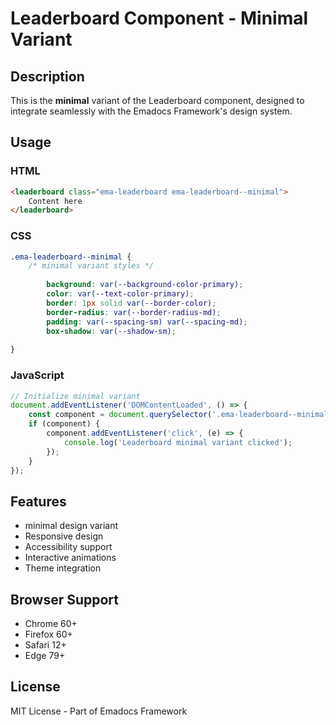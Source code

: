 # Leaderboard Component - Minimal Variant

## Description
This is the **minimal** variant of the Leaderboard component, designed to integrate seamlessly with the Emadocs Framework's design system.

## Usage

### HTML
```html
<leaderboard class="ema-leaderboard ema-leaderboard--minimal">
    Content here
</leaderboard>
```

### CSS
```css
.ema-leaderboard--minimal {
    /* minimal variant styles */
    
        background: var(--background-color-primary);
        color: var(--text-color-primary);
        border: 1px solid var(--border-color);
        border-radius: var(--border-radius-md);
        padding: var(--spacing-sm) var(--spacing-md);
        box-shadow: var(--shadow-sm);
    
}
```

### JavaScript
```javascript
// Initialize minimal variant
document.addEventListener('DOMContentLoaded', () => {
    const component = document.querySelector('.ema-leaderboard--minimal');
    if (component) {
        component.addEventListener('click', (e) => {
            console.log('Leaderboard minimal variant clicked');
        });
    }
});
```

## Features
- minimal design variant
- Responsive design
- Accessibility support
- Interactive animations
- Theme integration

## Browser Support
- Chrome 60+
- Firefox 60+
- Safari 12+
- Edge 79+

## License
MIT License - Part of Emadocs Framework
